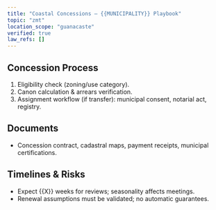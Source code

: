 ```yaml
---
title: "Coastal Concessions — {{MUNICIPALITY}} Playbook"
topic: "zmt"
location_scope: "guanacaste"
verified: true
law_refs: []
---
```


## Concession Process
1) Eligibility check (zoning/use category).
2) Canon calculation & arrears verification.
3) Assignment workflow (if transfer): municipal consent, notarial act, registry.

## Documents
- Concession contract, cadastral maps, payment receipts, municipal certifications.

## Timelines & Risks
- Expect {{X}} weeks for reviews; seasonality affects meetings.
- Renewal assumptions must be validated; no automatic guarantees.